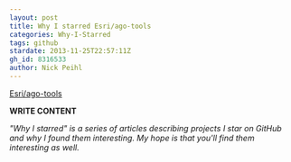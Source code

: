 ```yaml
---
layout: post
title: Why I starred Esri/ago-tools
categories: Why-I-Starred
tags: github
stardate: 2013-11-25T22:57:11Z
gh_id: 8316533
author: Nick Peihl
---
```


[Esri/ago-tools](star.repo.html_url)

**WRITE CONTENT**

*"Why I starred" is a series of articles describing projects I star on GitHub and why I found them interesting. My hope is that you'll find them interesting as well.*

